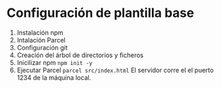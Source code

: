 # Configuración de plantilla base

1. Instalación npm
2. Intalación Parcel
3. Configuración git
4. Creación del árbol de directorios y ficheros
5. Inicilizar npm 
    ``` npm init -y ```
6. Ejecutar Parcel
    ``` parcel src/index.html ```
    El servidor corre el el puerto 1234 de la máquina local.